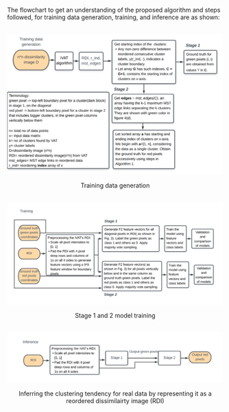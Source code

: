The flowchart to get an understanding of the proposed algorithm and steps followed, for training data generation, training, and inference are as shown:

<br>

<img src="trainingDataGeneration.jpg">
<p align=center>Training data generation</p>
<br>
<img src="training.jpg">
<p align=center>Stage 1 and 2 model training</p>
<br>
<img src="inference.jpg">
<p align=center>Inferring the clustering tendency for real data by representing it as a reordered dissimilairty image (RDI)</p>
